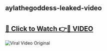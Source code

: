 ## aylathegoddess-leaked-video 

# <h2><a href="http://freeplayer.one?title=aylathegoddess-leaked-video&ref=21J">🔗 Click to Watch 👉🔴 VIDEO</a></h2>

<a href="http://freeplayer.one?title=aylathegoddess-leaked-video&ref=21J" rel="nofollow" data-target="animated-image.originalLink"><img src="https://i.ibb.co.com/xMMVF88/686577567.gif" alt="Viral Video Original" style="max-width: 100%; display: inline-block;" data-target="animated-image.originalImage"></a>

